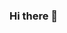 ### Hi there 👋

<!--
**Shebin-PR/Shebin-PR** is a ✨ _special_ ✨ repository because its `README.md` (this file) appears on your GitHub profile.

Here are some ideas to get you started:

- 🌱 I’m currently learning flutter
- 📫 How to reach me: shebinpr126@gmail.com
-->
